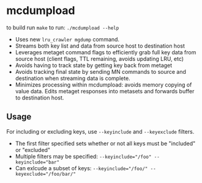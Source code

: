 # mcdumpload

to build run `make`
to run: `./mcdumpload --help`

- Uses new `lru_crawler mgdump` command.
- Streams both key list and data from source host to destination host
- Leverages metaget command flags to efficiently grab full key data from source host (client flags, TTL remaining, avoids updating LRU, etc)
- Avoids having to track state by getting key back from metaget
- Avoids tracking final state by sending MN commands to source and destination when streaming data is complete.
- Minimizes processing within mcdumpload: avoids memory copying of value data. Edits metaget responses into metasets and forwards buffer to destination host.

## Usage

For including or excluding keys, use `--keyinclude` and `--keyexclude`
filters.

- The first filter specified sets whether or not all keys must be "included"
  or "excluded"
- Multiple filters may be specified: `--keyinclude="/foo" --keyinclude="bar"`
- Can exlcude a subset of keys: `--keyinclude="/foo/" --keyexclude="/foo/bar/"`
